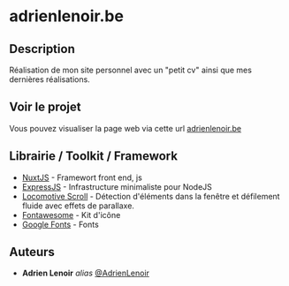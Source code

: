# adrienlenoir.be

## Description
Réalisation de mon site personnel avec un "petit cv" ainsi que mes dernières réalisations.

## Voir le projet

Vous pouvez visualiser la page web via cette url [adrienlenoir.be](https://adrienlenoir.be/)

## Librairie / Toolkit / Framework
* [NuxtJS](https://nuxtjs.org/) - Framewort front end, js
* [ExpressJS](https://expressjs.com/) - Infrastructure minimaliste pour NodeJS
* [Locomotive Scroll](https://github.com/locomotivemtl/locomotive-scroll) - Détection d'éléments dans la fenêtre et défilement fluide avec effets de parallaxe.
* [Fontawesome](https://fontawesome.com/) - Kit d'icône
* [Google Fonts](https://fonts.google.com/) - Fonts

## Auteurs
* **Adrien Lenoir** _alias_ [@AdrienLenoir](https://github.com/AdrienLenoir)
